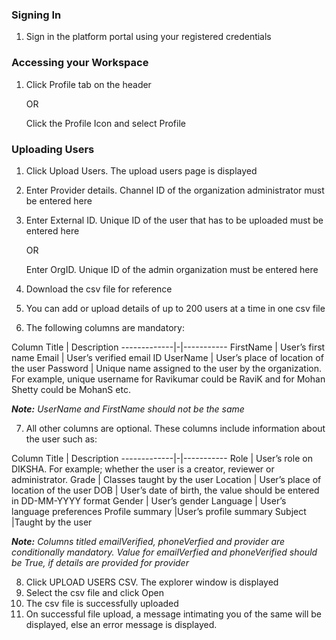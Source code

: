 ### Signing In
1. Sign in the platform portal using your registered credentials

### Accessing your Workspace
1. Click Profile tab on the header
   
    OR
    
    Click the Profile Icon and select Profile

### Uploading Users
1. Click Upload Users. The upload users page is displayed
        	<Image>
1. Enter Provider details. Channel ID of the organization administrator must be entered here
1. Enter External ID. Unique ID of the user that has to be uploaded must be entered here
    
    OR
    
    Enter OrgID. Unique ID of the admin organization must be entered here
1. Download the csv file for reference
1. You can add or upload details of up to 200 users at a time in one csv file
1. The following columns are mandatory:

Column Title | Description
-------------|-|-----------
FirstName | User’s first name
Email | User’s verified email ID
UserName | User’s place of location of the user
Password | Unique name assigned to the user by the organization. For example, unique username for Ravikumar could be RaviK and for Mohan Shetty could be MohanS etc.

***Note:***
*UserName and FirstName should not be the same*

7. All other columns are optional. These columns include information about the user such as:

Column Title	| Description
-------------|-|-----------
 Role	| User’s role on DIKSHA. For example; whether the user is a creator, reviewer or administrator.
Grade	| Classes taught by the user
Location | User’s place of location of the user
DOB | User’s date of birth, the value should be entered in DD-MM-YYYY format
Gender | User’s gender
Language | User’s language preferences
Profile summary |User’s profile summary
Subject |Taught by the user

***Note:***
*Columns titled emailVerified, phoneVerfied and provider are conditionally mandatory. Value for emailVerfied and phoneVerified should be True, if details are provided for provider*

8. Click UPLOAD USERS CSV. The explorer window is displayed
9. Select the csv file and click Open
10. The csv file is successfully uploaded
11. On successful file upload, a message intimating you of the same will be displayed, else an error message is displayed.